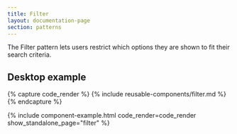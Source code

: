 ```yaml
---
title: Filter
layout: documentation-page
section: patterns
---
```


The Filter pattern lets users restrict which options they are shown to fit their search criteria.

## Desktop example

{% capture code_render %}
  {% include reusable-components/filter.md %}
{% endcapture %}

{% include component-example.html code_render=code_render show_standalone_page="filter" %}
